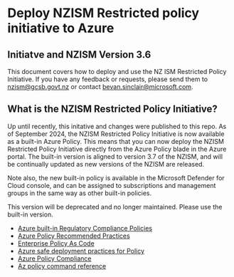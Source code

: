 # Deploy NZISM Restricted policy initiative to Azure

## Initiatve and NZISM Version 3.6

This document covers how to deploy and use the NZ ISM Restricted Policy Initiative.  If you have any feedback or requests, please send them to <nzism@gcsb.govt.nz> or contact <bevan.sinclair@microsoft.com>.

## What is the NZISM Restricted Policy Initiative?

Up until recently, this initative and changes were published to this repo.  As of September 2024, the NZISM Restricted Policy Initiative is now available as a built-in Azure Policy.  This means that you can now deploy the NZISM Restricted Policy Initiative directly from the Azure Policy blade in the Azure portal.  The built-in version is aligned to version 3.7 of the NZISM, and will be continually updated as new versions of the NZISM are released.

Note also, the new built-in policy is available in the Microsoft Defender for Cloud console, and can be assigned to subscriptions and management groups in the same way as other built-in policies.

This version will be deprecated and no longer maintained.  Please use the built-in version.

* [Azure built-in Regulatory Compliance Policies](https://learn.microsoft.com/en-us/azure/governance/policy/samples/built-in-initiatives#regulatory-compliance)
* [Azure Policy Recommended Practices](https://techcommunity.microsoft.com/t5/core-infrastructure-and-security/azure-policy-recommended-practices/ba-p/3798024)
* [Enterprise Policy As Code](https://aka.ms/epac)
* [Azure safe deployment practices for Policy](https://learn.microsoft.com/en-us/azure/governance/policy/how-to/policy-safe-deployment-practices)
* [Azure Policy Compliance](https://learn.microsoft.com/en-us/azure/governance/policy/how-to/get-compliance-data)
* [Az policy command reference](https://learn.microsoft.com/en-us/cli/azure/policy?view=azure-cli-latest)
